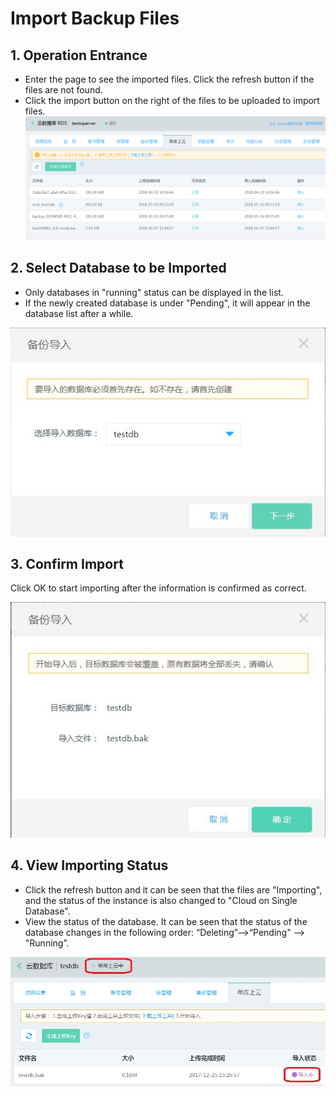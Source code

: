 # Import Backup Files
## 1. Operation Entrance
- Enter the page to see the imported files. Click the refresh button if the files are not found.
- Click the import button on the right of the files to be uploaded to import files.
![Import Backup 1](../../../image/RDS/Import-Backup-1.png)

## 2. Select Database to be Imported
- Only databases in "running" status can be displayed in the list.
- If the newly created database is under "Pending", it will appear in the database list after a while.

![Import Backup 2](../../../image/RDS/Import-Backup-2.png)

## 3. Confirm Import
Click OK to start importing after the information is confirmed as correct.

![Import Backup 3](../../../image/RDS/Import-Backup-3.png)
         
## 4. View Importing Status
- Click the refresh button and it can be seen that the files are "Importing", and the status of the instance is also changed to "Cloud on Single Database". 
- View the status of the database. It can be seen that the status of the database changes in the following order: “Deleting”-->“Pending" --> "Running”.

![Import Backup 4](../../../image/RDS/Import-Backup-4.png)

